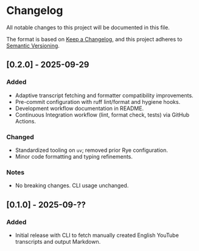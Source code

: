 # Changelog

All notable changes to this project will be documented in this file.

The format is based on [Keep a Changelog](https://keepachangelog.com/en/1.1.0/), and this project adheres to [Semantic Versioning](https://semver.org/spec/v2.0.0.html).

## [0.2.0] - 2025-09-29
### Added
- Adaptive transcript fetching and formatter compatibility improvements.
- Pre-commit configuration with ruff lint/format and hygiene hooks.
- Development workflow documentation in README.
- Continuous Integration workflow (lint, format check, tests) via GitHub Actions.

### Changed
- Standardized tooling on `uv`; removed prior Rye configuration.
- Minor code formatting and typing refinements.

### Notes
- No breaking changes. CLI usage unchanged.

## [0.1.0] - 2025-09-??
### Added
- Initial release with CLI to fetch manually created English YouTube transcripts and output Markdown.
